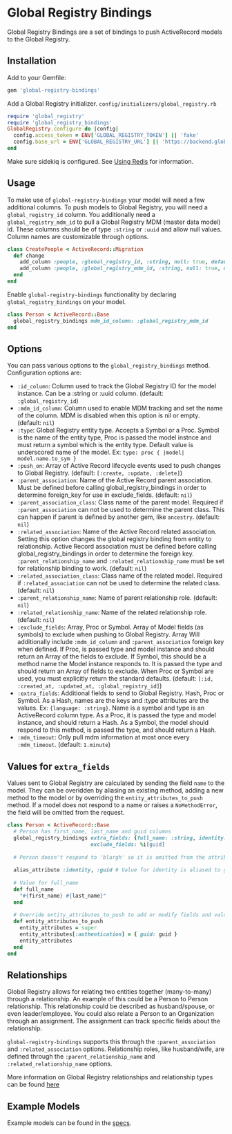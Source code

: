 # Global Registry Bindings

Global Registry Bindings are a set of bindings to push ActiveRecord models to the Global Registry.


## Installation

Add to your Gemfile:
```ruby
gem 'global-registry-bindings'
```

Add a Global Registry initializer.
`config/initializers/global_registry.rb`
```ruby
require 'global_registry'
require 'global_registry_bindings'
GlobalRegistry.configure do |config|
  config.access_token = ENV['GLOBAL_REGISTRY_TOKEN'] || 'fake'
  config.base_url = ENV['GLOBAL_REGISTRY_URL'] || 'https://backend.global-registry.org'
end
```

Make sure sidekiq is configured. See [Using Redis](https://github.com/mperham/sidekiq/wiki/Using-Redis) for information.

## Usage

To make use of `global-registry-bindings` your model will need a few additional columns.
To push models to Global Registry, you will need a `global_registry_id` column. You additionally need a
`global_registry_mdm_id` to pull a Global Registry MDM (master data model) id. These columns should be of type 
`:string` or `:uuid` and allow null values. Column names are customizable through options.
```ruby
class CreatePeople < ActiveRecord::Migration
  def change
    add_column :people, :global_registry_id, :string, null: true, default: nil
    add_column :people, :global_registry_mdm_id, :string, null: true, default: nil
  end
end
```

Enable `global-registry-bindings` functionality by declaring `global_registry_bindings` on your model.
```ruby
class Person < ActiveRecord::Base
  global_registry_bindings mdm_id_column: :global_registry_mdm_id
end
```

## Options

You can pass various options to the `global_registry_bindings` method. Configuration options are:

* `:id_column`: Column used to track the Global Registry ID for the model instance. Can be a :string or :uuid column.
   (default: `:global_registry_id`) 
* `:mdm_id_column`: Column used to enable MDM tracking and set the name of the column. MDM is disabled when this
   option is nil or empty. (default: `nil`)
* `:type`: Global Registry entity type. Accepts a Symbol or a Proc. Symbol is the name of the entity type, Proc
   is passed the model instnce and must return a symbol which is the entity type. Default value is underscored
   name of the model. Ex: ```type: proc { |model| model.name.to_sym }```
* `:push_on`: Array of Active Record lifecycle events used to push changes to Global Registry.
   (default: `[:create, :update, :delete]`) 
* `:parent_association`: Name of the Active Record parent association. Must be defined before calling
   global_registry_bindings in order to determine foreign_key for use in exclude_fields. (default: `nil`)
* `:parent_association_class`: Class name of the parent model. Required if `:parent_association` can not be used
   to determine the parent class. This can happen if parent is defined by another gem, like `ancestry`.
   (default: `nil`)
* `:related_association`: Name of the Active Record related association. Setting this option changes the
   global registry binding from entity to relationship. Active Record association must be defined before calling
   global_registry_bindings in order to determine the foreign key. `:parent_relationship_name` and
   `:related_relationship_name` must be set for relationship binding to work. (default: `nil`)
* `:related_association_class`: Class name of the related model. Required if `:related_association` can not be
   used to determine the related class. (default: `nil`)
* `:parent_relationship_name`: Name of parent relationship role. (default: `nil`)
* `:related_relationship_name`: Name of the related relationship role. (default: `nil`)
* `:exclude_fields`: Array, Proc or Symbol. Array of Model fields (as symbols) to exclude when pushing to Global
   Registry. Array Will additionally include `:mdm_id_column` and `:parent_association` foreign key when defined.
   If Proc, is passed type and model instance and should return an Array of the fields to exclude. If Symbol,
   this should be a method name the Model instance responds to. It is passed the type and should return an Array
   of fields to exclude. When Proc or Symbol are used, you must explicitly return the standard defaults.
   (default:  `[:id, :created_at, :updated_at, :global_registry_id]`)
* `:extra_fields`: Additional fields to send to Global Registry. Hash, Proc or Symbol. As a Hash, names are the
   keys and :type attributes are the values. Ex: `{language: :string}`. Name is a symbol and type is an
   ActiveRecord column type. As a Proc, it is passed the type and model instance, and should return a Hash.
   As a Symbol, the model should respond to this method, is passed the type, and should return a Hash.
* `:mdm_timeout`: Only pull mdm information at most once every `:mdm_timeout`. (default: `1.minute`)

## Values for `extra_fields`

Values sent to Global Registry are calculated by sending the field `name` to the model. They can be overidden by
aliasing an existing method, adding a new method to the model or by overriding the `entity_attributes_to_push`
method. If a model does not respond to a name or raises a `NoMethodError`, the field will be omitted from the request.

```ruby
class Person < ActiveRecord::Base
  # Person has first_name, last_name and guid columns
  global_registry_bindings extra_fields: {full_name: :string, identity: :uuid, blargh: :integer},
                           exclude_fields: %i[guid]
  
  # Person doesn't respond to 'blargh' so it is omitted from the attributes to push
 
  alias_attribute :identity, :guid # Value for identity is aliased to guid
  
  # Value for full_name
  def full_name
    "#{first_name} #{last_name}"
  end
  
  # Override entity_attributes_to_push to add or modify fields and values
  def entity_attributes_to_push
    entity_attributes = super
    entity_attributes[:authentication] = { guid: guid }
    entity_attributes
  end
end
```

## Relationships

Global Registry allows for relating two entities together (many-to-many) through a relationship. An example of this
could be a Person to Person relationship. This relationship could be described as husband/spouse, or even
leader/employee. You could also relate a Person to an Organization through an assignment. The assignment can track
specific fields about the relationship.

`global-registry-bindings` supports this through the `:parent_association` and `:related_association` options.
Relationship roles, like husband/wife, are defined through the `:parent_relationship_name` and
`:related_relationship_name` options.

More information on Global Registry relationships and relationship types can be found
[here](https://github.com/CruGlobal/global_registry_docs/wiki/About-Relationships)

## Example Models

Example models can be found in the [specs](https://github.com/CruGlobal/global-registry-bindings/tree/master/spec/internal/app/models).
